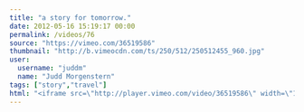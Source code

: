 ```yaml
---
title: "a story for tomorrow."
date: 2012-05-16 15:19:17 00:00
permalink: /videos/76
source: "https://vimeo.com/36519586"
thumbnail: "http://b.vimeocdn.com/ts/250/512/250512455_960.jpg"
user:
  username: "juddm"
  name: "Judd Morgenstern"
tags: ["story","travel"]
html: "<iframe src=\"http://player.vimeo.com/video/36519586\" width=\"1280\" height=\"720\" frameborder=\"0\" webkitallowfullscreen mozallowfullscreen allowfullscreen></iframe>"
---
```


